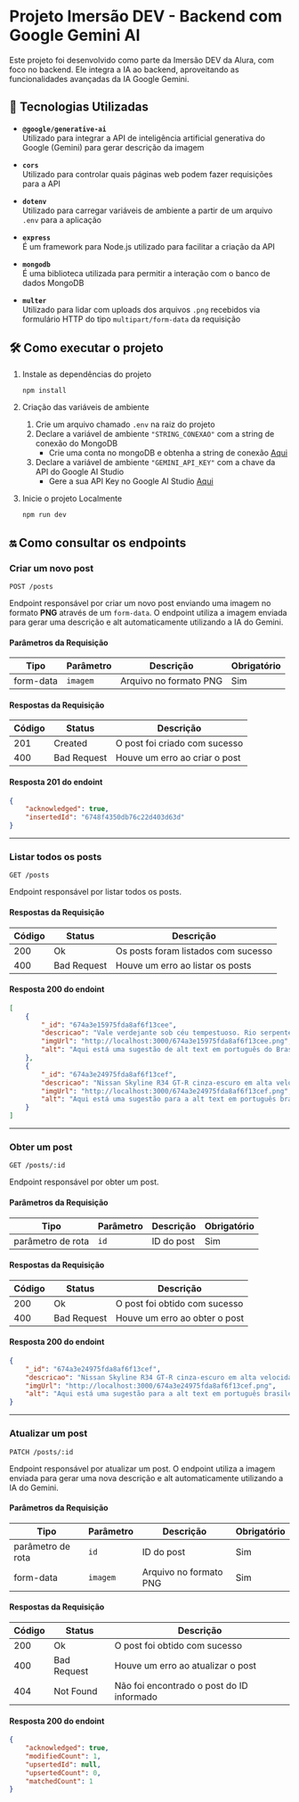 # Projeto Imersão DEV - Backend com Google Gemini AI

Este projeto foi desenvolvido como parte da Imersão DEV da Alura, com foco no backend. Ele integra a IA ao backend, aproveitando as funcionalidades avançadas da IA Google Gemini.

## 🚀 Tecnologias Utilizadas

-   **`@google/generative-ai`**  
    Utilizado para integrar a API de inteligência artificial generativa do Google (Gemini) para gerar descrição da imagem

-   **`cors`**  
    Utilizado para controlar quais páginas web podem fazer requisições para a API

-   **`dotenv`**  
    Utilizado para carregar variáveis de ambiente a partir de um arquivo `.env` para a aplicação

-   **`express`**  
    É um framework para Node.js utilizado para facilitar a criação da API

-   **`mongodb`**  
    É uma biblioteca utilizada para permitir a interação com o banco de dados MongoDB

-   **`multer`**  
    Utilizado para lidar com uploads dos arquivos `.png` recebidos via formulário HTTP do tipo `multipart/form-data` da requisição

## 🛠️ Como executar o projeto

1. Instale as dependências do projeto

    ```sh
    npm install
    ```

2. Criação das variáveis de ambiente

    1. Crie um arquivo chamado `.env` na raiz do projeto
    2. Declare a variável de ambiente `"STRING_CONEXAO"` com a string de conexão do MongoDB
        - Crie uma conta no mongoDB e obtenha a string de conexão [Aqui](https://www.youtube.com/watch?v=6b3YH0kK3ig&ab_channel=SamucaTutoriais)
    3. Declare a variável de ambiente `"GEMINI_API_KEY"` com a chave da API do Google AI Studio
        - Gere a sua API Key no Google AI Studio [Aqui](https://aistudio.google.com/app/apikey?utm_source=website&utm_medium=referral&utm_campaign=Alura-dev-backend-immersion&utm_content=)

3. Inicie o projeto Localmente

    ```sh
    npm run dev
    ```

## 🔛 Como consultar os endpoints

### **Criar um novo post**

`POST /posts`

Endpoint responsável por criar um novo post enviando uma imagem no formato **PNG** através de um `form-data`. O endpoint utiliza a imagem enviada para gerar uma descrição e alt automaticamente utilizando a IA do Gemini.

#### **Parâmetros da Requisição**

| **Tipo**  | **Parâmetro** | **Descrição**          | **Obrigatório** |
| --------- | ------------- | ---------------------- | --------------- |
| form-data | `imagem`      | Arquivo no formato PNG | Sim             |

#### **Respostas da Requisição**

| **Código** | **Status**  | **Descrição**                 |
| ---------- | ----------- | ----------------------------- |
| 201        | Created     | O post foi criado com sucesso |
| 400        | Bad Request | Houve um erro ao criar o post |

#### **Resposta 201 do endoint**

```json
{
    "acknowledged": true,
    "insertedId": "6748f4350db76c22d403d63d"
}
```

---

### **Listar todos os posts**

`GET /posts`

Endpoint responsável por listar todos os posts.

#### **Respostas da Requisição**

| **Código** | **Status**  | **Descrição**                       |
| ---------- | ----------- | ----------------------------------- |
| 200        | Ok          | Os posts foram listados com sucesso |
| 400        | Bad Request | Houve um erro ao listar os posts    |

#### **Resposta 200 do endoint**

```json
[
    {
        "_id": "674a3e15975fda8af6f13cee",
        "descricao": "Vale verdejante sob céu tempestuoso. Rio serpenteia pelas colinas ondulantes. Paisagem dramática e serena.\n",
        "imgUrl": "http://localhost:3000/674a3e15975fda8af6f13cee.png",
        "alt": "Aqui está uma sugestão de alt text em português do Brasil para a imagem, com no máximo 10 palavras:\n\n\"Vale verdejante com rio sinuoso sob céu tempestuoso.\"\n"
    },
    {
        "_id": "674a3e24975fda8af6f13cef",
        "descricao": "Nissan Skyline R34 GT-R cinza-escuro em alta velocidade em uma pista de corrida.",
        "imgUrl": "http://localhost:3000/674a3e24975fda8af6f13cef.png",
        "alt": "Aqui está uma sugestão para a alt text em português brasileiro com no máximo 10 palavras:\n\nNissan Skyline R34 GT-R em alta velocidade na pista.\n"
    }
]
```

---

### **Obter um post**

`GET /posts/:id`

Endpoint responsável por obter um post.

#### **Parâmetros da Requisição**

| **Tipo**          | **Parâmetro** | **Descrição** | **Obrigatório** |
| ----------------- | ------------- | ------------- | --------------- |
| parâmetro de rota | `id`          | ID do post    | Sim             |

#### **Respostas da Requisição**

| **Código** | **Status**  | **Descrição**                         |
| ---------- | ----------- | ------------------------------------- |
| 200        | Ok          | O post foi obtido com sucesso     |
| 400        | Bad Request | Houve um erro ao obter o post         |

#### **Resposta 200 do endoint**

```json
{
    "_id": "674a3e24975fda8af6f13cef",
    "descricao": "Nissan Skyline R34 GT-R cinza-escuro em alta velocidade em uma pista de corrida.",
    "imgUrl": "http://localhost:3000/674a3e24975fda8af6f13cef.png",
    "alt": "Aqui está uma sugestão para a alt text em português brasileiro com no máximo 10 palavras:\n\nNissan Skyline R34 GT-R em alta velocidade na pista.\n"
}
```

---

### **Atualizar um post**

`PATCH /posts/:id`

Endpoint responsável por atualizar um post. O endpoint utiliza a imagem enviada para gerar uma nova descrição e alt automaticamente utilizando a IA do Gemini.

#### **Parâmetros da Requisição**

| **Tipo**          | **Parâmetro** | **Descrição**          | **Obrigatório** |
| ----------------- | ------------- | ---------------------- | --------------- |
| parâmetro de rota | `id`          | ID do post             | Sim             |
| form-data         | `imagem`      | Arquivo no formato PNG | Sim             |

#### **Respostas da Requisição**

| **Código** | **Status**  | **Descrição**                             |
| ---------- | ----------- | ----------------------------------------- |
| 200        | Ok          | O post foi obtido com sucesso         |
| 400        | Bad Request | Houve um erro ao atualizar o post         |
| 404        | Not Found   | Não foi encontrado o post do ID informado |

#### **Resposta 200 do endoint**

```json
{
    "acknowledged": true,
    "modifiedCount": 1,
    "upsertedId": null,
    "upsertedCount": 0,
    "matchedCount": 1
}
```
